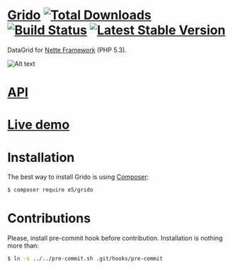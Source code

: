 [Grido](http://o5.github.io/grido-examples/) [![Total Downloads](https://img.shields.io/packagist/dt/o5/grido.svg?style=flat-square "Total Downloads")](https://packagist.org/packages/o5/grido) [![Build Status](https://img.shields.io/travis/o5/grido/master.svg?style=flat-square "Travis")](https://travis-ci.org/o5/grido) [![Latest Stable Version](https://img.shields.io/github/release/o5/grido.svg?style=flat-square)](https://github.com/o5/grido/releases "Latest Stable Version")
=============
DataGrid for [Nette Framework](http://nette.org/) (PHP 5.3).

![Alt text](http://img.bugyik.cz/Grido.png "Sample")

[API](http://o5.github.io/grido-examples/api/master)
=============

[Live demo](http://grido.bugyik.cz/example/)
=============

Installation
=============

The best way to install Grido is using  [Composer](http://getcomposer.org/):

```sh
$ composer require o5/grido
```

Contributions
=============
Please, install pre-commit hook before contribution. Installation is nothing more than:
```sh
$ ln -s ../../pre-commit.sh .git/hooks/pre-commit
```
